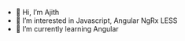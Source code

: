 - 👋 Hi, I’m Ajith
- 👀 I’m interested in Javascript, Angular NgRx LESS
- 🌱 I’m currently learning Angular

<!---
bb-ajith/bb-ajith is a ✨ special ✨ repository because its `README.md` (this file) appears on your GitHub profile.
You can click the Preview link to take a look at your changes.
--->
